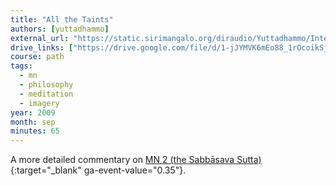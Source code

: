 ```yaml
---
title: "All the Taints"
authors: [yuttadhammo]
external_url: "https://static.sirimangalo.org/diraudio/Yuttadhammo/Internet/090912_AllOfTheTaints.mp3"
drive_links: ["https://drive.google.com/file/d/1-jJYMVK6mEo88_1rOcoikSj-pahVbp7i/view?usp=drivesdk"]
course: path
tags:
  - mn
  - philosophy
  - meditation
  - imagery
year: 2009
month: sep
minutes: 65
---
```


A more detailed commentary on [MN 2 (the Sabbāsava Sutta)](https://suttacentral.net/mn2/en/bodhi){:target="_blank" ga-event-value="0.35"}.
